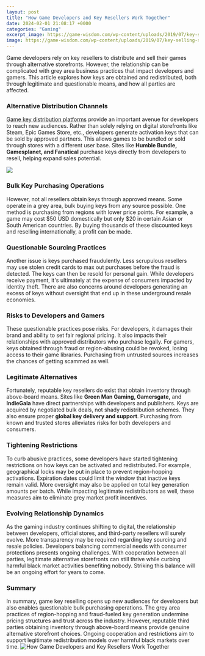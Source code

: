```yaml
---
layout: post
title: "How Game Developers and Key Resellers Work Together"
date: 2024-02-01 21:08:17 +0000
categories: "Gaming"
excerpt_image: https://game-wisdom.com/wp-content/uploads/2019/07/key-selling-stock.png
image: https://game-wisdom.com/wp-content/uploads/2019/07/key-selling-stock.png
---
```


Game developers rely on key resellers to distribute and sell their games through alternative storefronts. However, the relationship can be complicated with grey area business practices that impact developers and gamers. This article explores how keys are obtained and redistributed, both through legitimate and questionable means, and how all parties are affected.
### Alternative Distribution Channels
[Game key distribution platforms](https://store.fi.io.vn/funny-its-a-doberman-not-shark-dog-owner) provide an important avenue for developers to reach new audiences. Rather than solely relying on digital storefronts like Steam, Epic Games Store, etc., developers generate activation keys that can be sold by approved partners. This allows games to be bundled or sold through stores with a different user base. Sites like **Humble Bundle, Gamesplanet, and Fanatical** purchase keys directly from developers to resell, helping expand sales potential. 

![](https://xiledsyndicate.com/wp-content/uploads/2022/12/how-do-key-resellers-work.jpg)
### Bulk Key Purchasing Operations 
However, not all resellers obtain keys through approved means. Some operate in a grey area, bulk buying keys from any source possible. One method is purchasing from regions with lower price points. For example, a game may cost $50 USD domestically but only $20 in certain Asian or South American countries. By buying thousands of these discounted keys and reselling internationally, a profit can be made.
### Questionable Sourcing Practices
Another issue is keys purchased fraudulently. Less scrupulous resellers may use stolen credit cards to max out purchases before the fraud is detected. The keys can then be resold for personal gain. While developers receive payment, it's ultimately at the expense of consumers impacted by identity theft. There are also concerns around developers generating an excess of keys without oversight that end up in these underground resale economies.
### Risks to Developers and Gamers  
These questionable practices pose risks. For developers, it damages their brand and ability to set fair regional pricing. It also impacts their relationships with approved distributors who purchase legally. For gamers, keys obtained through fraud or region-abusing could be revoked, losing access to their game libraries. Purchasing from untrusted sources increases the chances of getting scammed as well.
### Legitimate Alternatives
Fortunately, reputable key resellers do exist that obtain inventory through above-board means. Sites like **Green Man Gaming, Gamersgate,** and **IndieGala** have direct partnerships with developers and publishers. Keys are acquired by negotiated bulk deals, not shady redistribution schemes. They also ensure proper **global key delivery and support**. Purchasing from known and trusted stores alleviates risks for both developers and consumers.
### Tightening Restrictions 
To curb abusive practices, some developers have started tightening restrictions on how keys can be activated and redistributed. For example, geographical locks may be put in place to prevent region-hopping activations. Expiration dates could limit the window that inactive keys remain valid. More oversight may also be applied on total key generation amounts per batch. While impacting legitimate redistributors as well, these measures aim to eliminate grey market profit incentives. 
### Evolving Relationship Dynamics
As the gaming industry continues shifting to digital, the relationship between developers, official stores, and third-party resellers will surely evolve. More transparency may be required regarding key sourcing and resale policies. Developers balancing commercial needs with consumer protections presents ongoing challenges. With cooperation between all parties, legitimate alternative storefronts can still thrive while curbing harmful black market activities benefiting nobody. Striking this balance will be an ongoing effort for years to come.
### Summary 
In summary, game key reselling opens up new audiences for developers but also enables questionable bulk purchasing operations. The grey area practices of region-hopping and fraud-fueled key generation undermine pricing structures and trust across the industry. However, reputable third parties obtaining inventory through above-board means provide genuine alternative storefront choices. Ongoing cooperation and restrictions aim to support legitimate redistribution models over harmful black markets over time.
![How Game Developers and Key Resellers Work Together](https://game-wisdom.com/wp-content/uploads/2019/07/key-selling-stock.png)